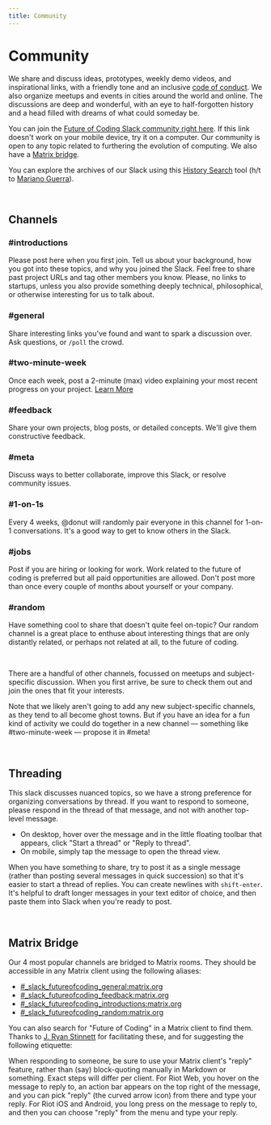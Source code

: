 ```yaml
---
title: Community
---
```



# Community

We share and discuss ideas, prototypes, weekly demo videos, and inspirational links, with a friendly tone and an inclusive [code of conduct](https://github.com/futureofcoding/code-of-conduct). We also organize meetups and events in cities around the world and online. The discussions are deep and wonderful, with an eye to half-forgotten history and a head filled with dreams of what could someday be.

You can join the [Future of Coding Slack community right here](https://join.slack.com/t/futureofcoding/shared_invite/zt-8vhwkhg2-rKZkVYJRKTwLbumJWVNaSw). If this link doesn't work on your mobile device, try it on a computer. Our community is open to any topic related to furthering the evolution of computing. We also have a [Matrix bridge](#matrix-bridge).

You can explore the archives of our Slack using this [History Search](http://history.futureofcoding.org) tool (h/t to [Mariano Guerra](https://marianoguerra.github.io)).

<br>

## Channels

### #introductions
Please post here when you first join. Tell us about your background, how you got into these topics, and why you joined the Slack. Feel free to share past project URLs and tag other members you know. Please, no links to startups, unless you also provide something deeply technical, philosophical, or otherwise interesting for us to talk about.

### #general
Share interesting links you've found and want to spark a discussion over. Ask questions, or `/poll` the crowd.

### #two-minute-week
Once each week, post a 2-minute (max) video explaining your most recent progress on your project. [Learn More](/two-minute-week)

### #feedback
Share your own projects, blog posts, or detailed concepts. We'll give them constructive feedback.

### #meta
Discuss ways to better collaborate, improve this Slack, or resolve community issues.

### #1-on-1s
Every 4 weeks, @donut will randomly pair everyone in this channel for 1-on-1 conversations. It's a good way to get to know others in the Slack.

### #jobs
Post if you are hiring or looking for work. Work related to the future of coding is preferred but all paid opportunities are allowed. Don't post more than once every couple of months about yourself or your company.

### #random
Have something cool to share that doesn't quite feel on-topic? Our random channel is a great place to enthuse about interesting things that are only distantly related, or perhaps not related at all, to the future of coding.

<br>

There are a handful of other channels, focussed on meetups and subject-specific discussion. When you first arrive, be sure to check them out and join the ones that fit your interests.

Note that we likely aren't going to add any new subject-specific channels, as they tend to all become ghost towns. But if you have an idea for a fun kind of activity we could do together in a new channel — something like #two-minute-week — propose it in #meta!

<br>

## Threading
This slack discusses nuanced topics, so we have a strong preference for organizing conversations by thread. If you want to respond to someone, please respond in the thread of that message, and not with another top-level message.

- On desktop, hover over the message and in the little floating toolbar that appears, click "Start a thread" or "Reply to thread".
- On mobile, simply tap the message to open the thread view.

When you have something to share, try to post it as a single message (rather than posting several messages in quick succession) so that it's easier to start a thread of replies. You can create newlines with `shift-enter`. It's helpful to draft longer messages in your text editor of choice, and then paste them into Slack when you're ready to post.

<br>

## Matrix Bridge
Our 4 most popular channels are bridged to Matrix rooms. They should be accessible in any Matrix client using the following aliases:

* [#_slack_futureofcoding_general:matrix.org](https://matrix.to/#/#_slack_futureofcoding_general:matrix.org)
* [#_slack_futureofcoding_feedback:matrix.org](https://matrix.to/#/#_slack_futureofcoding_feedback:matrix.org)
* [#_slack_futureofcoding_introductions:matrix.org](https://matrix.to/#/#_slack_futureofcoding_introductions:matrix.org)
* [#_slack_futureofcoding_random:matrix.org](https://matrix.to/#/#_slack_futureofcoding_random:matrix.org)

You can also search for "Future of Coding" in a Matrix client to find them. Thanks to [J. Ryan Stinnett](https://twitter.com/jryans) for facilitating these, and for suggesting the following etiquette:

When responding to someone, be sure to use your Matrix client's "reply" feature, rather than (say) block-quoting manually in Markdown or something. Exact steps will differ per client. For Riot Web, you hover on the message to reply to, an action bar appears on the top right of the message, and you can pick "reply" (the curved arrow icon) from there and type your reply. For Riot iOS and Android, you long press on the message to reply to, and then you can choose "reply" from the menu and type your reply.
